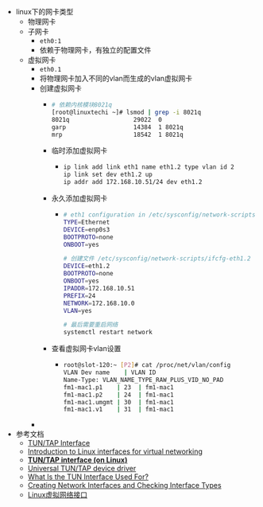 - linux下的网卡类型
	- 物理网卡
	- 子网卡
		- `eth0:1`
		- 依赖于物理网卡，有独立的配置文件
	- 虚拟网卡
		- `eth0.1`
		- 将物理网卡加入不同的vlan而生成的vlan虚拟网卡
		- 创建虚拟网卡
			- ```bash
			  # 依赖内核模块8021q
			  [root@linuxtechi ~]# lsmod | grep -i 8021q
			  8021q                  29022  0
			  garp                   14384  1 8021q
			  mrp                    18542  1 8021q
			  ```
			- 临时添加虚拟网卡
				- ```bash
				  ip link add link eth1 name eth1.2 type vlan id 2
				  ip link set dev eth1.2 up
				  ip addr add 172.168.10.51/24 dev eth1.2
				  ```
			- 永久添加虚拟网卡
				- ```bash
				  # eth1 configuration in /etc/sysconfig/network-scripts/ifcfg-eth1
				  TYPE=Ethernet
				  DEVICE=enp0s3
				  BOOTPROTO=none
				  ONBOOT=yes
				  
				  # 创建文件 /etc/sysconfig/network-scripts/ifcfg-eth1.2
				  DEVICE=eth1.2
				  BOOTPROTO=none
				  ONBOOT=yes
				  IPADDR=172.168.10.51
				  PREFIX=24
				  NETWORK=172.168.10.0
				  VLAN=yes
				  
				  # 最后需要重启网络
				  systemctl restart network
				  ```
			- 查看虚拟网卡vlan设置
				- ```bash
				  root@slot-120:~ [P2]# cat /proc/net/vlan/config
				  VLAN Dev name    | VLAN ID
				  Name-Type: VLAN_NAME_TYPE_RAW_PLUS_VID_NO_PAD
				  fm1-mac1.p1    | 23  | fm1-mac1
				  fm1-mac1.p2    | 24  | fm1-mac1
				  fm1-mac1.umgmt | 30  | fm1-mac1
				  fm1-mac1.v1    | 31  | fm1-mac1
				  ```
		-
- 参考文档
	- [TUN/TAP Interface](https://hechao.li/2018/05/21/Tun-Tap-Interface/)
	- [Introduction to Linux interfaces for virtual networking](https://developers.redhat.com/blog/2018/10/22/introduction-to-linux-interfaces-for-virtual-networking#)
	- [**TUN/TAP interface (on Linux)**](https://www.gabriel.urdhr.fr/2021/05/08/tuntap/)
	- [Universal TUN/TAP device driver](https://www.kernel.org/doc/Documentation/networking/tuntap.txt)
	- [What Is the TUN Interface Used For?](https://www.baeldung.com/linux/tun-interface-purpose)
	- [Creating Network Interfaces and Checking Interface Types](https://www.baeldung.com/linux/create-check-network-interfaces)
	- [Linux虚拟网络接口](https://csulrong.github.io/blogs/2020/06/06/linux-virutal-interfaces/)